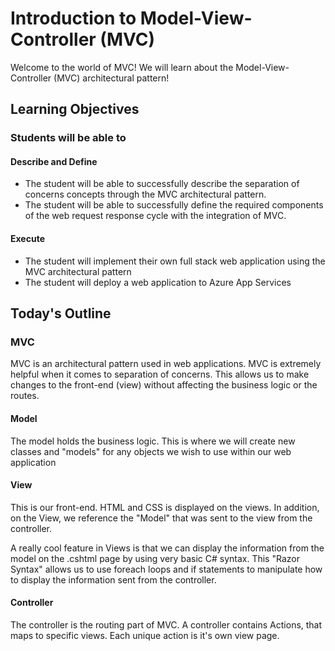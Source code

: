 # Introduction to Model-View-Controller (MVC)

Welcome to the world of MVC! We will learn about the Model-View-Controller (MVC) architectural pattern! 

## Learning Objectives

### Students will be able to

#### Describe and Define

- The student will be able to successfully describe the separation of concerns concepts through the MVC architectural pattern.
- The student will be able to successfully define the required components of the web request response cycle with the integration of MVC.

#### Execute

- The student will implement their own full stack web application using the MVC architectural pattern
- The student will deploy a web application to Azure App Services

## Today's Outline

### MVC
MVC is an architectural pattern used in web applications. 
MVC is extremely helpful when it comes to separation of concerns. 
This allows us to make changes to the front-end (view) without 
affecting the business logic or the routes. 

#### Model
The model holds the business logic. This is where
we will create new classes and "models" for any objects
we wish to use within our web application

#### View
This is our front-end. HTML and CSS is displayed on 
the views. In addition, on the View, we reference the "Model" that was sent to the view from the controller. 

A really cool feature in Views is that we can display the information
from the model on the .cshtml page by using very basic C# syntax.
This "Razor Syntax" allows us to use foreach loops and if statements
to manipulate how to display the information sent from the controller. 

#### Controller

The controller is the routing part of MVC. A controller contains
Actions, that maps to specific views. Each unique action is it's own 
view page. 

